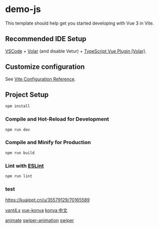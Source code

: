 # demo-js

This template should help get you started developing with Vue 3 in Vite.

## Recommended IDE Setup

[VSCode](https://code.visualstudio.com/) + [Volar](https://marketplace.visualstudio.com/items?itemName=Vue.volar) (and disable Vetur) + [TypeScript Vue Plugin (Volar)](https://marketplace.visualstudio.com/items?itemName=Vue.vscode-typescript-vue-plugin).

## Customize configuration

See [Vite Configuration Reference](https://vitejs.dev/config/).

## Project Setup

```sh
npm install
```

### Compile and Hot-Reload for Development

```sh
npm run dev
```

### Compile and Minify for Production

```sh
npm run build
```

### Lint with [ESLint](https://eslint.org/)

```sh
npm run lint
```

### test

https://kuaippt.cn/u/35579129/70165589

[vant4.x](https://vant-contrib.gitee.io/vant/#/zh-CN/home)
[vue-konva](https://github.com/konvajs/vue-konva)
[konva 中文](http://konvajs-doc.bluehymn.com/)

[animate](https://animate.style/)
[swiper-animation](https://github.com/cycjimmy/swiper-animation)
[swiper](https://swiperjs.com/)
